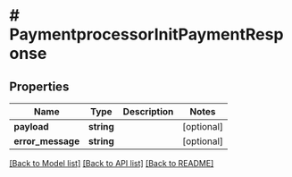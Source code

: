 # # PaymentprocessorInitPaymentResponse


## Properties 


Name | Type | Description | Notes
------------ | ------------- | ------------- | -------------
**payload**| **string** |   | [optional]
**error_message**| **string** |   | [optional]


[[Back to Model list]](../../README.md#models) [[Back to API list]](../../README.md#endpoints) [[Back to README]](../../README.md)

